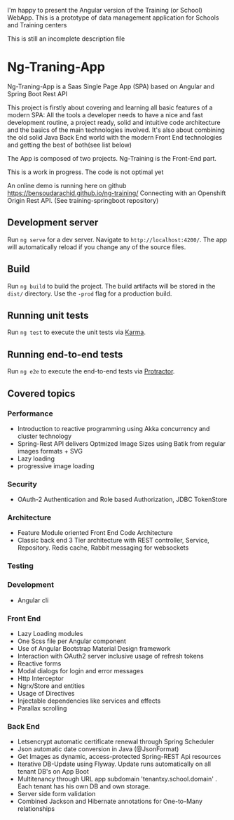 I'm happy to present the Angular version of the Training (or School) WebApp. This is a prototype of data management application for Schools and Training centers

This is still an incomplete description file

# Ng-Traning-App

Ng-Traning-App is a Saas Single Page App (SPA) based on Angular and Spring Boot Rest API

This project is firstly about covering and learning all basic features of a modern SPA: All the tools a developer needs to have a nice and fast development routine, a project ready, solid and intuitive code architecture and the basics of the main technologies involved. It's also about combining the old solid Java Back End world with the modern Front End technologies and getting the best of both(see list below)

The App is composed of two projects. Ng-Training is the Front-End part.

This is a work in progress. The code is not optimal yet

An online demo is running here on github https://bensoudarachid.github.io/ng-training/
Connecting with an Openshift Origin Rest API. (See training-springboot repository)

## Development server

Run `ng serve` for a dev server. Navigate to `http://localhost:4200/`. The app will automatically reload if you change any of the source files.

## Build

Run `ng build` to build the project. The build artifacts will be stored in the `dist/` directory. Use the `-prod` flag for a production build.

## Running unit tests

Run `ng test` to execute the unit tests via [Karma](https://karma-runner.github.io).

## Running end-to-end tests

Run `ng e2e` to execute the end-to-end tests via [Protractor](http://www.protractortest.org/).




## Covered topics

### Performance
- Introduction to reactive programming using Akka concurrency and cluster technology
- Spring-Rest API delivers Optmized Image Sizes using Batik from regular images formats + SVG
- Lazy loading
- progressive image loading

### Security
- OAuth-2 Authentication and Role based Authorization, JDBC TokenStore

### Architecture
- Feature Module oriented Front End Code Architecture
- Classic back end 3 Tier architecture with REST controller, Service, Repository. Redis cache, Rabbit messaging for websockets
 
### Testing
 

### Development
- Angular cli 

### Front End
- Lazy Loading modules
- One Scss file per Angular component
- Use of Angular Bootstrap Material Design framework
- Interaction with OAuth2 server inclusive usage of refresh tokens
- Reactive forms
- Modal dialogs for login and error messages
- Http Interceptor
- Ngrx/Store and entities
- Usage of Directives
- Injectable dependencies like services and effects
- Parallax scrolling
 
 
### Back End
- Letsencrypt automatic certificate renewal through Spring Scheduler
- Json automatic date conversion in Java (@JsonFormat)
- Get Images as dynamic, access-protected Spring-REST Api resources
- Iterative DB-Update using Flyway. Update runs automatically on all tenant DB's on App Boot 
- Multitenancy through URL app subdomain 'tenantxy.school.domain' . Each tenant has his own DB and own storage. 
- Server side form validation
- Combined Jackson and Hibernate annotations for One-to-Many relationships
 
 